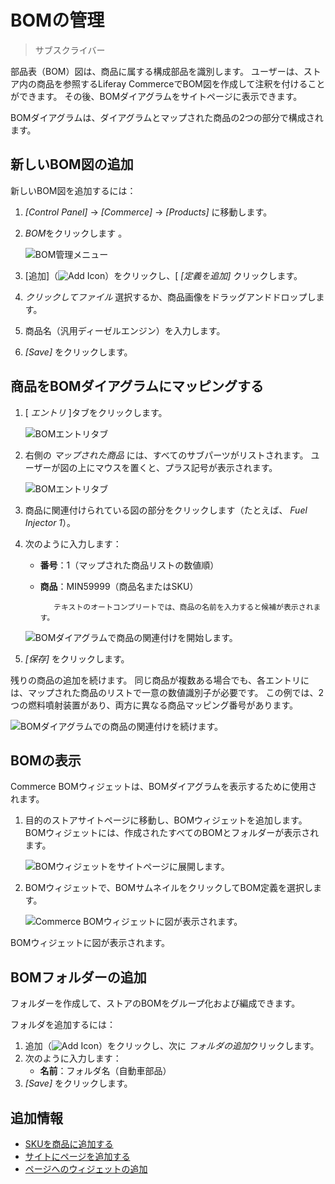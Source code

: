 # BOMの管理

> サブスクライバー

部品表（BOM）図は、商品に属する構成部品を識別します。 ユーザーは、ストア内の商品を参照するLiferay CommerceでBOM図を作成して注釈を付けることができます。 その後、BOMダイアグラムをサイトページに表示できます。

BOMダイアグラムは、ダイアグラムとマップされた商品の2つの部分で構成されます。

## 新しいBOM図の追加

新しいBOM図を追加するには：

1.  *[Control Panel]* → *[Commerce]* → *[Products]* に移動します。

2.  *BOM*をクリックします 。

    ![BOM管理メニュー](./managing-boms/images/01.png)

3.  [追加]（![Add Icon](../../../images/icon-add.png)）をクリックし、[ *[定義を追加]* クリックします。

4.  *クリックしてファイル* 選択するか、商品画像をドラッグアンドドロップします。

5.  商品名（汎用ディーゼルエンジン）を入力します。

6.  *[Save]* をクリックします。

## 商品をBOMダイアグラムにマッピングする

1.  [ *エントリ* ]タブをクリックします。

    ![BOMエントリタブ](./managing-boms/images/02.png)

2.  右側の *マップされた商品* には、すべてのサブパーツがリストされます。 ユーザーが図の上にマウスを置くと、プラス記号が表示されます。

    ![BOMエントリタブ](./managing-boms/images/03.png)

3.  商品に関連付けられている図の部分をクリックします（たとえば、 *Fuel Injector 1*）。

4.  次のように入力します：

      - **番号**：1（マップされた商品リストの数値順）

      - **商品**：MIN59999（商品名またはSKU）

        ``` tip::
           テキストのオートコンプリートでは、商品の名前を入力すると候補が表示されます。
        ```

    ![BOMダイアグラムで商品の関連付けを開始します。](./managing-boms/images/04.png)

5.  *[保存]* をクリックします。

残りの商品の追加を続けます。 同じ商品が複数ある場合でも、各エントリには、マップされた商品のリストで一意の数値識別子が必要です。 この例では、2つの燃料噴射装置があり、両方に異なる商品マッピング番号があります。

![BOMダイアグラムでの商品の関連付けを続けます。](./managing-boms/images/05.png)

## BOMの表示

Commerce BOMウィジェットは、BOMダイアグラムを表示するために使用されます。

1.  目的のストアサイトページに移動し、BOMウィジェットを追加します。 BOMウィジェットには、作成されたすべてのBOMとフォルダーが表示されます。

    ![BOMウィジェットをサイトページに展開します。](./managing-boms/images/06.png)

2.  BOMウィジェットで、BOMサムネイルをクリックしてBOM定義を選択します。

    ![Commerce BOMウィジェットに図が表示されます。](./managing-boms/images/07.png)

BOMウィジェットに図が表示されます。

## BOMフォルダーの追加

フォルダーを作成して、ストアのBOMをグループ化および編成できます。

フォルダを追加するには：

1.  追加（![Add Icon](../../../images/icon-add.png)）をクリックし、次に *フォルダの追加*クリックします。
2.  次のように入力します：
      - **名前**：フォルダ名（自動車部品）
3.  *[Save]* をクリックします。

## 追加情報

  - [SKUを商品に追加する](./adding-skus-to-your-products.md)
  - [サイトにページを追加する](https://learn.liferay.com/dxp/7.x/en/site-building/creating-pages/adding-pages/adding-a-page-to-a-site.html)
  - [ページへのウィジェットの追加](https://learn.liferay.com/dxp/7.x/en/site-building/creating-pages/using-widget-pages/adding-widgets-to-a-page.html)
